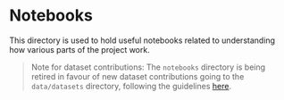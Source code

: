 # Notebooks

This directory is used to hold useful notebooks related to understanding how
various parts of the project work.

> Note for dataset contributions: The `notebooks` directory is being retired in
> favour of new dataset contributions going to the `data/datasets` directory,
> following the guidelines
> [here](https://github.com/open-models-platform/open-models-iecho/blob/main/data/datasets/README.md).
